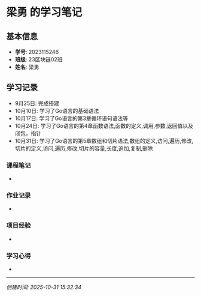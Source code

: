 # 梁勇 的学习笔记

## 基本信息
- **学号**: 2023115246
- **班级**: 23区块链02班
- **姓名**: 梁勇
## 学习记录
- 9月25日: 完成搭建
- 10月10日: 学习了Go语言的基础语法
- 10月17日: 学习了Go语言的第3章循环语句语法等
- 10月24日: 学习了Go语言的第4章函数语法,函数的定义,调用,参数,返回值以及闭包，指针
- 10月31日: 学习了Go语言的第5章数组和切片语法,数组的定义,访问,遍历,修改,切片的定义,访问,遍历,修改,切片的容量,长度,追加,复制,删除

### 课程笔记
- 

### 作业记录
- 

### 项目经验
- 

### 学习心得
- 

---
*创建时间: 2025-10-31 15:32:34*
